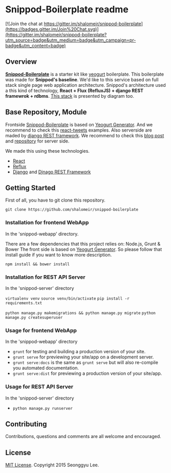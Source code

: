 # **Snippod-Boilerplate** readme

[![Join the chat at https://gitter.im/shalomeir/snippod-boilerplate](https://badges.gitter.im/Join%20Chat.svg)](https://gitter.im/shalomeir/snippod-boilerplate?utm_source=badge&utm_medium=badge&utm_campaign=pr-badge&utm_content=badge)

## Overview

[**Snippod-Boilerplate**](https://github.com/shalomeir/snippod-boilerplate) is a starter kit like [yeogurt](https://github.com/larsonjj/generator-yeogurt) boilerplate. This boilerplate was made for **Snippod's baseline**.
We'd like to this service based on full stack single page web application architecture.
Snippod's architecture used a this kind of technology, **React + Flux (RefluxJS) + django REST framewrok + rdbms**.
[This stack](https://www.gliffy.com/go/publish/7756603) is presented by diagram too.


## Base Repository, Module

Frontside [Snippod-Boilerplate](https://github.com/shalomeir/snippod-boilerplate) is based on [Yeogurt Generator](https://github.com/larsonjj/generator-yeogurt). 
And we recommend to check this [react-tweets](https://github.com/scotch-io/react-tweets) examples.
Also serverside are maded by [django REST framework](http://www.django-rest-framework.org/). We recommend to check this [blog post](https://thinkster.io/django-angularjs-tutorial/) and [repository](https://github.com/brwr/thinkster-django-angular) for server side.

We made this using these technologies.

* [React](http://facebook.github.io/react/)
* [Reflux](https://github.com/spoike/refluxjs)
* [Django](https://github.com/brwr/thinkster-django-angular) and [Djnago REST Framework](http://www.django-rest-framework.org/)

## Getting Started
First of all, you have to git clone this repository.

```
git clone https://github.com/shalomeir/snippod-boilerplate
```

### Installation for frontend WebApp
In the 'snippod-webapp' directory.

There are a few dependencies that this project relies on: Node.js, Grunt & Bower
The front side is based on [Yeogurt Generator](https://github.com/larsonjj/generator-yeogurt). So please follow that install guide if you want to know more description.

`npm install && bower install`

### Installation for REST API Server
In the 'snippod-server' directory

`virtualenv venv`
`source venv/bin/activate`
`pip install -r requirements.txt`

`python manage.py makemigrations && python manage.py migrate`
`python manage.py createsuperuser`


### Usage for frontend WebApp
In the 'snippod-webapp' directory

- `grunt` for testing and building a production version of your site.
- `grunt serve` for previewing your site/app on a development server.
- `grunt serve:docs` is the same as `grunt serve` but will also re-compile you automated documentation.
- `grunt serve:dist` for previewing a production version of your site/app.


### Usage for REST API Server 
In the 'snippod-server' directory

- `python manage.py runserver`


## Contributing

Contributions, questions and comments are all welcome and encouraged.

## License
[MIT License]().
Copyright 2015 Seonggyu Lee.




